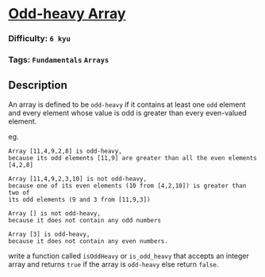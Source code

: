 # [Odd-heavy Array](https://www.codewars.com/kata/59c7e477dcc40500f50005c7)

### Difficulty: `6 kyu`

### Tags: `Fundamentals` `Arrays`

## Description

An array is defined to be `odd-heavy` if it contains at least one `odd` element and every element whose value is odd is greater than every even-valued element.

eg.

```
Array [11,4,9,2,8] is odd-heavy,
because its odd elements [11,9] are greater than all the even elements [4,2,8]

Array [11,4,9,2,3,10] is not odd-heavy,
because one of its even elements (10 from [4,2,10]) is greater than two of
its odd elements (9 and 3 from [11,9,3])

Array [] is not odd-heavy,
because it does not contain any odd numbers

Array [3] is odd-heavy,
because it does not contain any even numbers.
```

write a function called `isOddHeavy` or `is_odd_heavy` that accepts an integer array and returns `true` if the array is `odd-heavy` else return `false`.